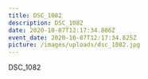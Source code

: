 ```yaml
---
title: DSC_1082
description: DSC_1082
date: 2020-10-07T12:17:34.806Z
event_date: 2020-10-07T12:17:34.825Z
picture: /images/uploads/dsc_1082.jpg
---
```

DSC_1082